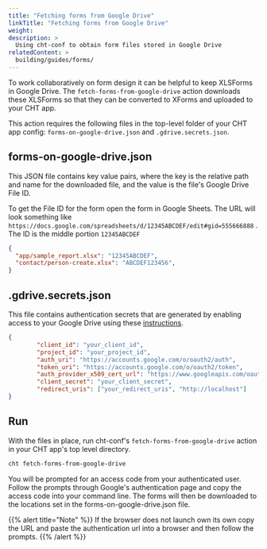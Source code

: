 ```yaml
---
title: "Fetching forms from Google Drive"
linkTitle: "Fetching forms from Google Drive"
weight: 
description: >
  Using cht-conf to obtain form files stored in Google Drive
relatedContent: >
  building/guides/forms/
---
```



To work collaboratively on form design it can be helpful to keep XLSForms in Google Drive. The `fetch-forms-from-google-drive` action downloads these XLSForms so that they can be converted to XForms and uploaded to your CHT app. 

This action requires the following files in the top-level folder of your CHT app config: `forms-on-google-drive.json` and  `.gdrive.secrets.json`. 



## forms-on-google-drive.json 

This JSON file contains key value pairs, where the key is the relative path and name for the downloaded file, and the value is the file's Google Drive File ID. 

To get the File ID for the form open the form in Google Sheets. The URL will look something like `https://docs.google.com/spreadsheets/d/12345ABCDEF/edit#gid=555666888` . The ID is the middle portion `12345ABCDEF`

```json
{
  "app/sample_report.xlsx": "12345ABCDEF",
  "contact/person-create.xlsx": "ABCDEF123456",
}
```

## .gdrive.secrets.json

This file contains authentication secrets that are generated by enabling access to your Google Drive using these [instructions](https://developers.google.com/drive/api/v3/about-auth).



```json
{
		"client_id": "your_client_id",
		"project_id": "your_project_id",
		"auth_uri": "https://accounts.google.com/o/oauth2/auth",
		"token_uri": "https://accounts.google.com/o/oauth2/token",
		"auth_provider_x509_cert_url": "https://www.googleapis.com/oauth2/v1/certs",
		"client_secret": "your_client_secret",
		"redirect_uris": ["your_redirect_uris", "http://localhost"]
}
```

## Run

With the files in place, run cht-conf's `fetch-forms-from-google-drive` action in your CHT app's top level directory.

```sh
cht fetch-forms-from-google-drive
```

You will be prompted for an access code from your authenticated user. Follow the prompts through Google's authentication page and copy the access code into your command line. The forms will then be downloaded to the locations set in the forms-on-google-drive.json file.

{{% alert title="Note" %}}
If the browser does not launch own its own copy the URL and paste the authentication url into a browser and then follow the prompts.
{{% /alert %}}